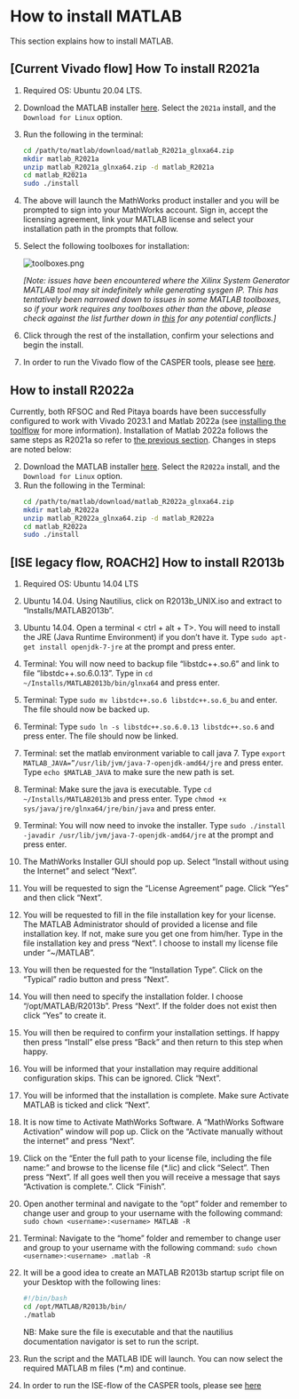 # How to install MATLAB 

This section explains how to install MATLAB.

## [Current Vivado flow] How To install R2021a

1. Required OS: Ubuntu 20.04 LTS.
2. Download the MATLAB installer [here](https://www.mathworks.com/downloads/). Select the `2021a` install, and the `Download for Linux` option.
3. Run the following in the terminal:
    ```bash
    cd /path/to/matlab/download/matlab_R2021a_glnxa64.zip
    mkdir matlab_R2021a
    unzip matlab_R2021a_glnxa64.zip -d matlab_R2021a
    cd matlab_R2021a
    sudo ./install
    ```
4. The above will launch the MathWorks product installer and you will be prompted to sign into your MathWorks account. Sign in, accept the licensing agreement, link your MATLAB license and select your installation path in the prompts that follow.
5. Select the following toolboxes for installation:

    ![toolboxes.png](../_static/img/toolboxes.png)

    *[Note: issues have been encountered where the Xilinx System Generator MATLAB tool may sit indefinitely while generating sysgen IP. This has tentatively been narrowed down to issues in some MATLAB toolboxes, so if your work requires any toolboxes other than the above, please check against the list further down in [this](https://support.xilinx.com/s/question/0D52E00006vF6FOSA0/model-composer-v20212-matlab-r2021a-gets-stuck-at-initialization-stage-on-ubuntu-20041?language=en_US) for any potential conflicts.]* 

6. Click through the rest of the installation, confirm your selections and begin the install.
7. In order to run the Vivado flow of the CASPER tools, please see [here](https://casper-toolflow.readthedocs.io/en/latest/src/Configuring-the-Toolflow.html).

## How to install R2022a
Currently, both RFSOC and Red Pitaya boards have been successfully configured to work with Vivado 2023.1 and Matlab 2022a (see [installing the toolflow](https://casper-toolflow.readthedocs.io/en/latest/src/Installing-the-Toolflow.html#getting-the-right-versions) for more information). Installation of Matlab 2022a follows the same steps as R2021a so refer to [the previous section](https://github.com/bgodfrey/mlib_devel/blob/m2022a/docs/src/How-to-install-Matlab.md#current-vivado-flow-how-to-install-r2021a). Changes in steps are noted below:

2. Download the MATLAB installer [here](https://www.mathworks.com/downloads/). Select the `R2022a` install, and the `Download for Linux` option.
3. Run the following in the Terminal:
    ```bash
    cd /path/to/matlab/download/matlab_R2022a_glnxa64.zip
    mkdir matlab_R2022a
    unzip matlab_R2022a_glnxa64.zip -d matlab_R2022a
    cd matlab_R2022a
    sudo ./install
    ```

## [ISE legacy flow, ROACH2] How to install R2013b

1. Required OS: Ubuntu 14.04 LTS
2. Ubuntu 14.04. Using Nautilius, click on R2013b_UNIX.iso and extract to “Installs/MATLAB2013b”.
3. Ubuntu 14.04. Open a terminal < ctrl + alt + T>. You will need to install the JRE (Java Runtime Environment) if you don’t have it. Type `​sudo apt-get install openjdk-7-jre` at the prompt and press enter.
4. Terminal: You will now need to backup file “libstdc++.so.6” and link to file “libstdc++.so.6.0.13”. Type in `​cd ~/Installs/MATLAB2013b/bin/glnxa64` and press enter.
5. Terminal: Type `sudo mv libstdc++.so.6 libstdc++.so.6_bu` and enter. The file should now be backed up.
6. Terminal: Type `sudo ln -s libstdc++.so.6.0.13 libstdc++.so.6` and press enter. The file should now be linked.
7. Terminal: set the matlab environment variable to call java 7. Type `​export MATLAB_JAVA=”/usr/lib/jvm/java-7-openjdk-amd64/jre` and press enter. Type `​echo $MATLAB_JAVA` to make sure the new path is set.
8. Terminal: Make sure the java is executable. Type `​cd ~/Installs/MATLAB2013b` and press enter. Type `​chmod +x sys/java/jre/glnxa64/jre/bin/java` and press enter.
9. Terminal: You will now need to invoke the installer. Type `​sudo ./install -javadir /usr/lib/jvm/java-7-openjdk-amd64/jre` at the prompt and press enter.
10. The MathWorks Installer GUI should pop up. Select “Install without using the Internet” and select “Next”.
11. You will be requested to sign the “License Agreement” page. Click “Yes” and then click “Next”.
12. You will be requested to fill in the file installation key for your license. The MATLAB Administrator should of provided a license and file installation key. If not, make sure you get one from him/her. Type in the file installation key and press “Next”. I choose to install my license file under “~/MATLAB”.
13. You will then be requested for the “Installation Type”. Click on the “Typical” radio button and press “Next”.
14. You will then need to specify the installation folder. I choose “/opt/MATLAB/R2013b”. Press “Next”. If the folder does not exist then click “Yes” to create it.
15. You will then be required to confirm your installation settings. If happy then press “Install” else press “Back” and then return to this step when happy.
16. You will be informed that your installation may require additional configuration skips. This can be ignored. Click “Next”.
17. You will be informed that the installation is complete. Make sure Activate MATLAB is ticked and click “Next”.
18. It is now time to Activate MathWorks Software. A “MathWorks Software Activation” window will pop up. Click on the “Activate manually without the internet” and press “Next”.
19. Click on the “Enter the full path to your license file, including the file name:” and browse to the license file (*.lic) and click “Select”. Then press “Next”. If all goes well then you will receive a message that says “Activation is complete.”. Click “Finish”.
20. Open another terminal and navigate to the “opt” folder and remember to change user and group to your username with the following command: `sudo chown <username>:<username> MATLAB -R`
21. Terminal: Navigate to the “home” folder and remember to change user and group to your username with the following command: `sudo chown <username>:<username> .matlab -R`
22. It will be a good idea to create an MATLAB R2013b startup script file on your Desktop with the following lines:
    ```bash
    #!/bin/bash
    cd /opt/MATLAB/R2013b/bin/
    ./matlab
    ```
    NB: Make sure the file is executable and that the nautilius documentation navigator is set to run the script.

23. Run the script and the MATLAB IDE will launch. You can now select the required MATLAB m files (*.m) and continue.
24. In order to run the ISE-flow of the CASPER tools, please see [here](https://casper.berkeley.edu/wiki/MSSGE_Setup_with_Xilinx_14.x_and_MATLAB_2012b)
